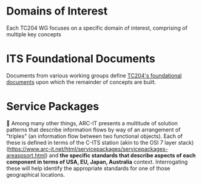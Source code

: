 # Domains of Interest
Each TC204 WG focuses on a specific domain of interest, comprising of multiple key concepts

# ITS Foundational Documents
Documents from various working groups define [TC204's foundational documents](tc204-standards-main-page.md) upon which the remainder of concepts are built.

# Service Packages
🚧 Among many other things, ARC-IT presents a multitude of solution patterns that describe information flows by way of an arrangement of "triples" (an information flow between two functional objects). Each of these is defined in terms of the C-ITS station (akin to the OSI 7 layer stack)  
(https://www.arc-it.net/html/servicepackages/servicepackages-areaspsort.html) and **the specific standards that describe aspects of each component in terms of USA, EU, Japan, Australia** context. Interrogating these will help identify the appropriate standards for one of those geographical locations. 
